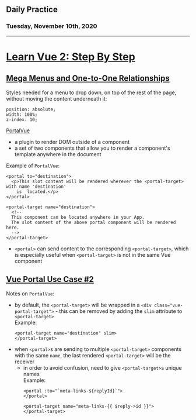 ## Daily Practice
### Tuesday, November 10th, 2020
---


# [Learn Vue 2: Step By Step](https://laracasts.com/series/learn-vue-2-step-by-step)


## [Mega Menus and One-to-One Relationships](https://laracasts.com/series/learn-vue-2-step-by-step/episodes/37)

Styles needed for a menu to drop down, on top of the rest of the page, without moving the content underneath it:
```
position: absolute;
width: 100%;
z-index: 10;
```

[PortalVue](https://github.com/LinusBorg/portal-vue)  
- a plugin to render DOM outside of a component
- a set of two components that allow you to render a component's template anywhere in the document

Example of `PortalVue`:
```
<portal to="destination">
  <p>This slot content will be rendered wherever the <portal-target> with name 'destination'
    is  located.</p>
</portal>

<portal-target name="destination">
  <!--
  This component can be located anywhere in your App.
  The slot content of the above portal component will be rendered here.
  -->
</portal-target>
```
- `<portal>` can send content to the corresponding `<portal-target>`, which is especially useful when `<portal-target>` is not in the same Vue component



## [Vue Portal Use Case #2](https://laracasts.com/series/learn-vue-2-step-by-step/episodes/38)

Notes on `PortalVue`:
- by default, the `<portal-target>` will be wrapped in a `<div class="vue-portal-target">` - this can be removed by adding the `slim` attribute to `<portal-target>`  
    Example:
    ```
    <portal-target name="destination" slim>
    </portal-target>
    ```
- when `<portal>`s are sending to multiple `<portal-target>` components with the same `name`, the last rendered `<portal-target>` will be the receiver
   * in order to avoid confusion, need to give `<portal-target>`s unique names  
        Example:
        ```
        <portal :to="`meta-links-${replyId}`">
        </portal>

        <portal-target name="meta-links-{{ $reply->id }}">
        </portal-target>
        ```
